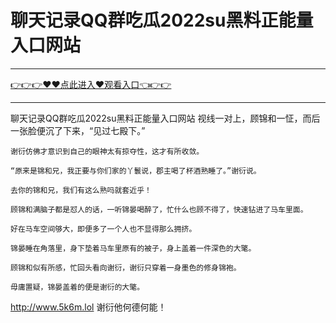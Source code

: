 # 聊天记录QQ群吃瓜2022su黑料正能量入口网站

<hr/><a href="https://github.com/etdfr/piqi/issues/1">👉👉👉♥♥点此进入♥观看入口👈👉👉</a><hr/>

聊天记录QQ群吃瓜2022su黑料正能量入口网站
视线一对上，顾锦和一怔，而后一张脸便沉了下来，“见过七殿下。”

    谢衍仿佛才意识到自己的眼神太有掠夺性，这才有所收敛。

    “原来是锦和兄，我正要与你们家的丫鬟说，郡主喝了杯酒熟睡了。”谢衍说。

    去你的锦和兄，我们有这么熟吗就套近乎！

    顾锦和满脑子都是怼人的话，一听锦晏喝醉了，忙什么也顾不得了，快速钻进了马车里面。

    好在马车空间够大，即便多了一个人也不显得那么拥挤。

    锦晏睡在角落里，身下垫着马车里原有的被子，身上盖着一件深色的大氅。

    顾锦和似有所感，忙回头看向谢衍，谢衍只穿着一身墨色的修身锦袍。

    毋庸置疑，锦晏盖着的便是谢衍的大氅。
http://www.5k6m.lol
    谢衍他何德何能！

